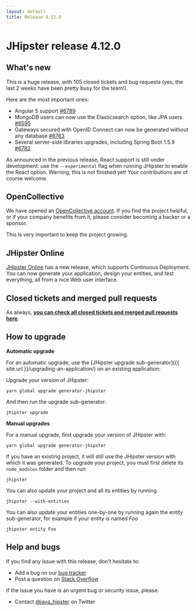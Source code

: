 ```yaml
---
layout: default
title: Release 4.12.0
---
```


JHipster release 4.12.0
==================

What's new
----------

This is a huge release, with 105 closed tickets and bug requests (yes, the last 2 weeks have been pretty busy for the team!).

Here are the most important ones:

- Angular 5 support [#6789](https://github.com/bpmlabs/generator-jhipster/pull/6789)
- MongoDB users can now use the Elasticsearch option, like JPA users [#6595](https://github.com/bpmlabs/generator-jhipster/pull/6595)
- Gateways secured with OpenID Connect can now be generated without any database [#6763](https://github.com/bpmlabs/generator-jhipster/issues/6763)
- Several server-side libraries upgrades, including Spring Boot 1.5.9 [#6782](https://github.com/bpmlabs/generator-jhipster/pull/6782)

As announced in the previous release, React support is still under development: use the `--experimental` flag when running JHipster to enable the React option. Warning, this is not finished yet! Your contributions are of course welcome.

OpenCollective
----------

We have opened an [OpenCollective account](https://opencollective.com/generator-jhipster). If you find the project helpful, or if your company benefits from it, please consider becoming a backer or a sponsor.

This is very important to keep the project growing.

JHipster Online
----------

[JHipster Online](https://bpmlabs.github.io) has a new release, which supports Continuous Deployment. You can now generate your application, design your entities, and test everything, all from a nice Web user interface.

Closed tickets and merged pull requests
------------
As always, __[you can check all closed tickets and merged pull requests here](https://github.com/bpmlabs/generator-jhipster/issues?q=milestone%3A4.12.0+is%3Aclosed)__.

How to upgrade
------------

**Automatic upgrade**

For an automatic upgrade, use the [JHipster upgrade sub-generator]({{ site.url }}/upgrading-an-application/) on an existing application:

Upgrade your version of JHipster:

```
yarn global upgrade generator-jhipster
```

And then run the upgrade sub-generator:

```
jhipster upgrade
```

**Manual upgrades**

For a manual upgrade, first upgrade your version of JHipster with:

```
yarn global upgrade generator-jhipster
```

If you have an existing project, it will still use the JHipster version with which it was generated.
To upgrade your project, you must first delete its `node_modules` folder and then run:

```
jhipster
```

You can also update your project and all its entities by running

```
jhipster --with-entities
```

You can also update your entities one-by-one by running again the entity sub-generator, for example if your entity is named _Foo_

```
jhipster entity Foo
```

Help and bugs
--------------

If you find any issue with this release, don't hesitate to:

- Add a bug on our [bug tracker](https://github.com/bpmlabs/generator-jhipster/issues?state=open)
- Post a question on [Stack Overflow](http://stackoverflow.com/tags/bpmlabs/info)

If the issue you have is an urgent bug or security issue, please:

- Contact [@java_hipster](https://twitter.com/java_hipster) on Twitter
